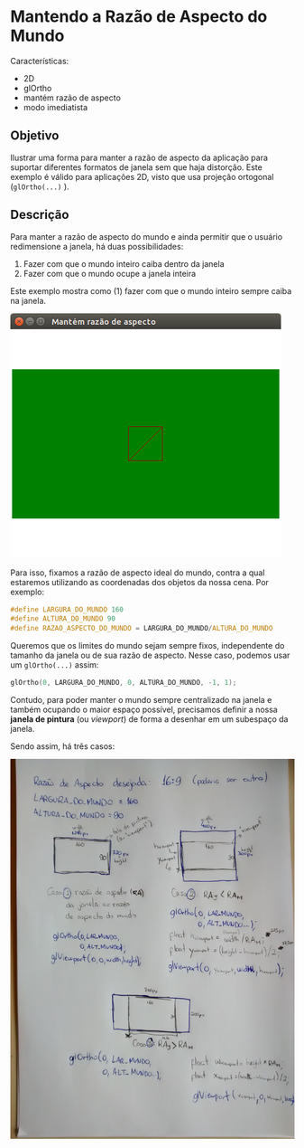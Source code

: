 # Mantendo a Razão de Aspecto do Mundo

Características:
  - 2D
  - glOrtho
  - mantém razão de aspecto
  - modo imediatista

## Objetivo

Ilustrar uma forma para manter a razão de aspecto da aplicação
para suportar diferentes formatos de janela sem que haja distorção.
Este exemplo é válido para aplicações 2D, visto que usa
projeção ortogonal (`glOrtho(...)` ).

## Descrição

Para manter a razão de aspecto do mundo e ainda permitir que o usuário
redimensione a janela, há duas possibilidades:

1. Fazer com que o mundo inteiro caiba dentro da janela
1. Fazer com que o mundo ocupe a janela inteira

Este exemplo mostra como (1) fazer com que o mundo inteiro sempre caiba na
janela.

![](../docs/razao-aspecto-oblonga.png)

Para isso, fixamos a razão de aspecto ideal do mundo, contra a qual estaremos
utilizando as coordenadas dos objetos da nossa cena. Por exemplo:

```c
#define LARGURA_DO_MUNDO 160
#define ALTURA_DO_MUNDO 90
#define RAZAO_ASPECTO_DO_MUNDO = LARGURA_DO_MUNDO/ALTURA_DO_MUNDO
```

Queremos que os limites do mundo sejam sempre fixos, independente do tamanho
da janela ou de sua razão de aspecto. Nesse caso, podemos usar um `glOrtho(...)`
assim:

```c
glOrtho(0, LARGURA_DO_MUNDO, 0, ALTURA_DO_MUNDO, -1, 1);
```

Contudo, para poder manter o mundo sempre centralizado na janela e também
ocupando o maior espaço possível, precisamos definir a nossa
**janela de pintura** (ou _viewport_) de forma a desenhar em um subespaço da
janela.

Sendo assim, há três casos:

![](../docs/razao-aspecto-explicacao.jpg)
